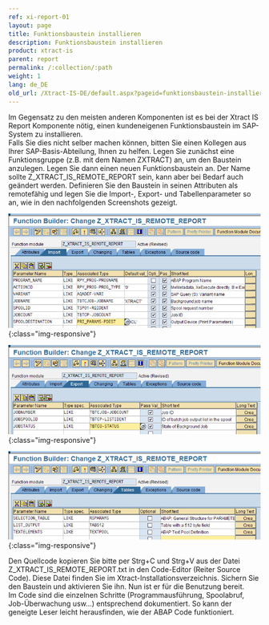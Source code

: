 ```yaml
---
ref: xi-report-01
layout: page
title: Funktionsbaustein installieren
description: Funktionsbaustein installieren
product: xtract-is
parent: report
permalink: /:collection/:path
weight: 1
lang: de_DE
old_url: /Xtract-IS-DE/default.aspx?pageid=funktionsbaustein-installieren
---
```


Im Gegensatz zu den meisten anderen Komponenten ist es bei der Xtract IS Report Komponente nötig, einen kundeneigenen Funktionsbaustein im SAP-System zu installieren.<br>
Falls Sie dies nicht selber machen können, bitten Sie einen Kollegen aus Ihrer SAP-Basis-Abteilung, Ihnen zu helfen. Legen Sie zunächst eine Funktionsgruppe (z.B. mit dem Namen ZXTRACT) an, um den Baustein anzulegen. Legen Sie dann einen neuen Funktionsbaustein an. Der Name sollte Z_XTRACT_IS_REMOTE_REPORT sein, kann aber bei Bedarf auch geändert werden. Definieren Sie den Baustein in seinen Attributen als remotefähig und legen Sie die Import-, Export- und Tabellenparameter so an, wie in den nachfolgenden Screenshots gezeigt.

![Report-CustomFunction-01](/img/content/Report-CustomFunction-01.png){:class="img-responsive"}

![Report-CustomFunction-02](/img/content/Report-CustomFunction-02.png){:class="img-responsive"}

![Report-CustomFunction-03](/img/content/Report-CustomFunction-03.png){:class="img-responsive"}

Den Quellcode kopieren Sie bitte per Strg+C und Strg+V aus der Datei Z_XTRACT_IS_REMOTE_REPORT.txt in den Code-Editor (Reiter Source Code). Diese Datei finden Sie im Xtract-Installationsverzeichnis. Sichern Sie den Baustein und aktivieren Sie ihn. Nun ist er für die Benutzung bereit.<br>
Im Code sind die einzelnen Schritte (Programmausführung, Spoolabruf, Job-Überwachung usw...) entsprechend dokumentiert. So kann der geneigte Leser leicht herausfinden, wie der ABAP Code funktioniert.